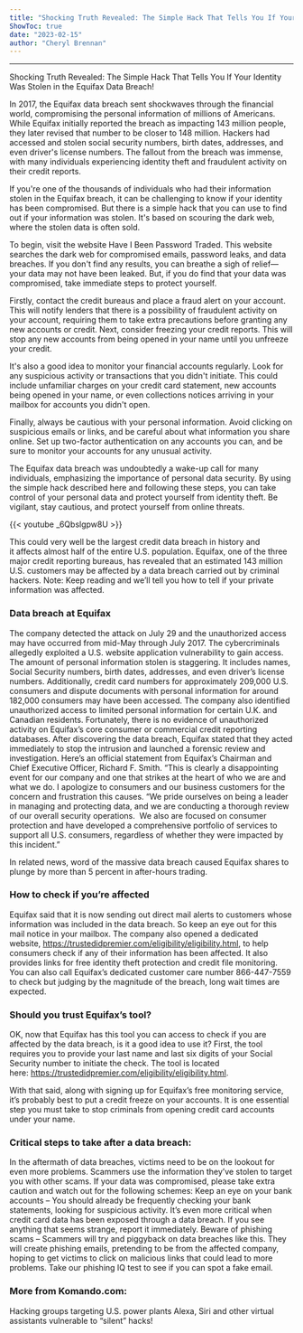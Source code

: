 ```yaml
---
title: "Shocking Truth Revealed: The Simple Hack That Tells You If Your Identity Was Stolen in the Equifax Data Breach!"
ShowToc: true 
date: "2023-02-15"
author: "Cheryl Brennan"
---
```

*****
Shocking Truth Revealed: The Simple Hack That Tells You If Your Identity Was Stolen in the Equifax Data Breach!

In 2017, the Equifax data breach sent shockwaves through the financial world, compromising the personal information of millions of Americans. While Equifax initially reported the breach as impacting 143 million people, they later revised that number to be closer to 148 million. Hackers had accessed and stolen social security numbers, birth dates, addresses, and even driver's license numbers. The fallout from the breach was immense, with many individuals experiencing identity theft and fraudulent activity on their credit reports.

If you're one of the thousands of individuals who had their information stolen in the Equifax breach, it can be challenging to know if your identity has been compromised. But there is a simple hack that you can use to find out if your information was stolen. It's based on scouring the dark web, where the stolen data is often sold.

To begin, visit the website Have I Been Password Traded. This website searches the dark web for compromised emails, password leaks, and data breaches. If you don't find any results, you can breathe a sigh of relief—your data may not have been leaked. But, if you do find that your data was compromised, take immediate steps to protect yourself.

Firstly, contact the credit bureaus and place a fraud alert on your account. This will notify lenders that there is a possibility of fraudulent activity on your account, requiring them to take extra precautions before granting any new accounts or credit. Next, consider freezing your credit reports. This will stop any new accounts from being opened in your name until you unfreeze your credit.

It's also a good idea to monitor your financial accounts regularly. Look for any suspicious activity or transactions that you didn't initiate. This could include unfamiliar charges on your credit card statement, new accounts being opened in your name, or even collections notices arriving in your mailbox for accounts you didn't open.

Finally, always be cautious with your personal information. Avoid clicking on suspicious emails or links, and be careful about what information you share online. Set up two-factor authentication on any accounts you can, and be sure to monitor your accounts for any unusual activity.

The Equifax data breach was undoubtedly a wake-up call for many individuals, emphasizing the importance of personal data security. By using the simple hack described here and following these steps, you can take control of your personal data and protect yourself from identity theft. Be vigilant, stay cautious, and protect yourself from online threats.

{{< youtube _6Qbslgpw8U >}} 



This could very well be the largest credit data breach in history and it affects almost half of the entire U.S. population.
Equifax, one of the three major credit reporting bureaus, has revealed that an estimated 143 million U.S. customers may be affected by a data breach carried out by criminal hackers.
Note: Keep reading and we’ll tell you how to tell if your private information was affected.

 
### Data breach at Equifax


The company detected the attack on July 29 and the unauthorized access may have occurred from mid-May through July 2017. The cybercriminals allegedly exploited a U.S. website application vulnerability to gain access.
The amount of personal information stolen is staggering. It includes names, Social Security numbers, birth dates, addresses, and even driver’s license numbers.
Additionally, credit card numbers for approximately 209,000 U.S. consumers and dispute documents with personal information for around 182,000 consumers may have been accessed.
The company also identified unauthorized access to limited personal information for certain U.K. and Canadian residents.
Fortunately, there is no evidence of unauthorized activity on Equifax’s core consumer or commercial credit reporting databases.
After discovering the data breach, Equifax stated that they acted immediately to stop the intrusion and launched a forensic review and investigation.
Here’s an official statement from Equifax’s Chairman and Chief Executive Officer, Richard F. Smith.
“This is clearly a disappointing event for our company and one that strikes at the heart of who we are and what we do. I apologize to consumers and our business customers for the concern and frustration this causes.
“We pride ourselves on being a leader in managing and protecting data, and we are conducting a thorough review of our overall security operations.  We also are focused on consumer protection and have developed a comprehensive portfolio of services to support all U.S. consumers, regardless of whether they were impacted by this incident.”

In related news, word of the massive data breach caused Equifax shares to plunge by more than 5 percent in after-hours trading.

 
### How to check if you’re affected


Equifax said that it is now sending out direct mail alerts to customers whose information was included in the data breach. So keep an eye out for this mail notice in your mailbox.
The company also opened a dedicated website, https://trustedidpremier.com/eligibility/eligibility.html, to help consumers check if any of their information has been affected. It also provides links for free identity theft protection and credit file monitoring.
You can also call Equifax’s dedicated customer care number 866-447-7559 to check but judging by the magnitude of the breach, long wait times are expected.

 
### Should you trust Equifax’s tool?


OK, now that Equifax has this tool you can access to check if you are affected by the data breach, is it a good idea to use it?
First, the tool requires you to provide your last name and last six digits of your Social Security number to initiate the check.
The tool is located here: https://trustedidpremier.com/eligibility/eligibility.html.

With that said, along with signing up for Equifax’s free monitoring service, it’s probably best to put a credit freeze on your accounts. It is one essential step you must take to stop criminals from opening credit card accounts under your name.

 
### Critical steps to take after a data breach:


In the aftermath of data breaches, victims need to be on the lookout for even more problems. Scammers use the information they’ve stolen to target you with other scams. If your data was compromised, please take extra caution and watch out for the following schemes:
Keep an eye on your bank accounts – You should already be frequently checking your bank statements, looking for suspicious activity. It’s even more critical when credit card data has been exposed through a data breach. If you see anything that seems strange, report it immediately.
Beware of phishing scams – Scammers will try and piggyback on data breaches like this. They will create phishing emails, pretending to be from the affected company, hoping to get victims to click on malicious links that could lead to more problems. Take our phishing IQ test to see if you can spot a fake email.

 
### More from Komando.com:


Hacking groups targeting U.S. power plants
Alexa, Siri and other virtual assistants vulnerable to “silent” hacks!




